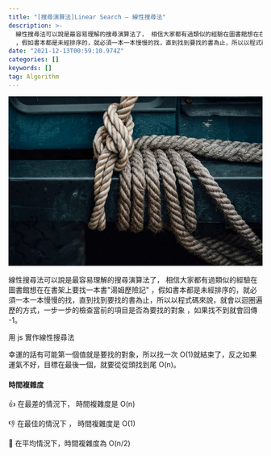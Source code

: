 ```yaml
---
title: "[搜尋演算法]Linear Search — 線性搜尋法"
description: >-
  線性搜尋法可以說是最容易理解的搜尋演算法了， 相信大家都有過類似的經驗在圖書館想在在書架上要找一本書"湯姆歷險記"
  ，假如書本都是未經排序的，就必須一本一本慢慢的找，直到找到要找的書為止，所以以程式碼來說，就會以迴圈遍歷的方式，一步一步的檢查當前的項目是否為要找的對象…
date: "2021-12-13T00:59:10.974Z"
categories: []
keywords: []
tag: Algorithm
---
```


![](/img/1__oLkpjex8rReCEkDFddCuZQ.jpeg)

線性搜尋法可以說是最容易理解的搜尋演算法了， 相信大家都有過類似的經驗在圖書館想在在書架上要找一本書"湯姆歷險記" ，假如書本都是未經排序的，就必須一本一本慢慢的找，直到找到要找的書為止，所以以程式碼來說，就會以迴圈遍歷的方式，一步一步的檢查當前的項目是否為要找的對象 ，如果找不到就會回傳 -1。

用 js 實作線性搜尋法

幸運的話有可能第一個值就是要找的對象，所以找一次 O(1)就結束了，反之如果運氣不好，目標在最後一個，就要從從頭找到尾 O(n)。

#### 時間複雜度

👍 在最差的情況下， 時間複雜度是 O(n)

👎 在最佳的情況下 ， 時間複雜度是 O(1)

🤚 在平均情況下，時間複雜度為 O(n/2)

